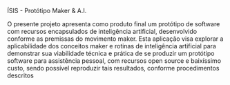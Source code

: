 ÍSIS - Protótipo Maker & A.I.

O presente projeto apresenta como produto final um protótipo de software com recursos encapsulados de inteligência artificial, desenvolvido conforme as premissas do movimento maker. 
Esta aplicação visa explorar a aplicabilidade dos conceitos maker e rotinas de inteligência artificial para demonstrar sua viabilidade técnica e prática de se produzir um protótipo software para assistência pessoal, com recursos open source e baixíssimo custo, sendo possível reproduzir tais resultados, conforme procedimentos descritos
